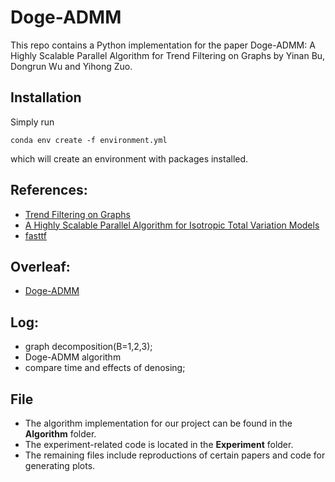 # Doge-ADMM

This repo contains a Python implementation for the paper Doge-ADMM: A Highly Scalable Parallel Algorithm for Trend Filtering on Graphs by Yinan Bu, Dongrun Wu and Yihong Zuo.


## Installation
Simply run

```conda env create -f environment.yml```

which will create an environment with packages installed.


## References:
- [Trend Filtering on Graphs](https://arxiv.org/pdf/1410.7690)
- [A Highly Scalable Parallel Algorithm for Isotropic Total Variation Models](https://proceedings.mlr.press/v32/wangb14.pdf)
- [fasttf](https://www.stat.cmu.edu/~ryantibs/papers/fasttf.pdf)

## Overleaf:
- [Doge-ADMM](https://www.overleaf.com/1426874579gcqzzrxcxgdx#d47b7c)

## Log:
- graph decomposition(B=1,2,3);
- Doge-ADMM algorithm
- compare time and effects of denosing;

## File
- The algorithm implementation for our project can be found in the **Algorithm** folder.
- The experiment-related code is located in the **Experiment** folder.
- The remaining files include reproductions of certain papers and code for generating plots.
